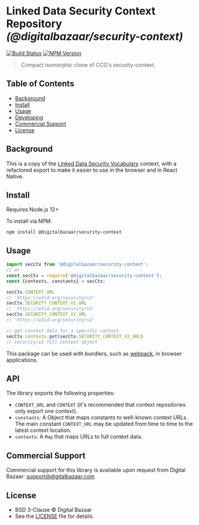 # Linked Data Security Context Repository _(@digitalbazaar/security-context)_

[![Build Status](https://img.shields.io/github/actions/workflow/status/digitalbazaar/security-context/main.yml)](https://github.com/digitalbazaar/security-context/actions/workflows/main.yml)
[![NPM Version](https://img.shields.io/npm/v/@digitalbazaar/security-context.svg)](https://npm.im/@digitalbazaar/security-context)

> Compact isomorphic clone of CCG's security-context.

## Table of Contents

- [Background](#background)
- [Install](#install)
- [Usage](#usage)
- [Developing](#developing)
- [Commercial Support](#commercial-support)
- [License](#license)

## Background

This is a copy of the [Linked Data Security Vocabulary](https://github.com/w3c-ccg/security-vocab)
context, with a refactored export to make it easier to use in the browser and
in React Native.

## Install

Requires Node.js 12+

To install via NPM:

```
npm install @digitalbazaar/security-context
```

## Usage

```js
import secCtx from '@digitalbazaar/security-context';
// or
const secCtx = require('@digitalbazaar/security-context');
const {contexts, constants} = secCtx;

secCtx.CONTEXT_URL
// 'https://w3id.org/security/v2'
secCtx.SECURITY_CONTEXT_V1_URL
// 'https://w3id.org/security/v1'
secCtx.SECURITY_CONTEXT_V2_URL
// 'https://w3id.org/security/v2'

// get context data for a specific context
secCtx.contexts.get(secCtx.SECURITY_CONTEXT_V2_URL)
// security/v2 full context object
```

This package can be used with bundlers, such as [webpack][], in browser
applications.

## API

The library exports the following properties:
- `CONTEXT_URL` and `CONTEXT` (it's recommended that context repositories only export one context).
- `constants`: A Object that maps constants to well-known context URLs. The
  main constant `CONTEXT_URL` may be updated from time to time to the
  latest context location.
- `contexts`: A `Map` that maps URLs to full context data.

## Commercial Support

Commercial support for this library is available upon request from
Digital Bazaar: support@digitalbazaar.com

## License

- BSD 3-Clause © Digital Bazaar
- See the [LICENSE](./LICENSE) file for details.

[webpack]: https://webpack.js.org/
